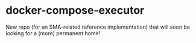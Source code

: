 # docker-compose-executor
New repo (for an SMA-related reference implementation) that will soon be looking for a (more) permanent home!
